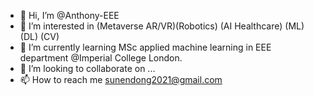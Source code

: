 - 👋 Hi, I’m @Anthony-EEE
- 👀 I’m interested in (Metaverse AR/VR)(Robotics) (AI Healthcare) (ML) (DL) (CV)
- 🌱 I’m currently learning MSc applied machine learning in EEE department @Imperial College London.
- 💞️ I’m looking to collaborate on ...
- 📫 How to reach me sunendong2021@gmail.com

<!---
Anthony-EEE/Anthony-EEE is a ✨ special ✨ repository because its `README.md` (this file) appears on your GitHub profile.
You can click the Preview link to take a look at your changes.
--->
